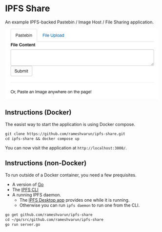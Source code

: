 # IPFS Share
An example IPFS-backed Pastebin / Image Host / File Sharing application.

<p align="center">
<img src="./demo.png"/>
</p>


## Instructions (Docker)

The easist way to start the application is using Docker compose.

```
git clone https://github.com/rameshvarun/ipfs-share.git
cd ipfs-share && docker compose up
```

You can now visit the application at `http://localhost:3000/`.

## Instructions (non-Docker)

To run outside of a Docker container, you need a few prequisites.
- A version of [Go](https://go.dev/doc/install)
- The [IPFS CLI](https://docs.ipfs.tech/install/command-line/)
- A running IPFS daemon.
    - The [IPFS Desktop app](https://docs.ipfs.tech/install/ipfs-desktop/) provides one while it is running.
    - Otherwise you can run `ipfs daemon` to run one from the CLI.

```
go get github.com/rameshvarun/ipfs-share
cd ~/go/src/github.com/rameshvarun/ipfs-share
go run server.go
```
